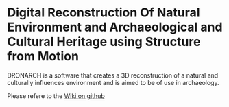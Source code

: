 # Digital Reconstruction Of Natural Environment and Archaeological and Cultural Heritage using Structure from Motion
DRONARCH is a software that creates a 3D reconstruction of a natural and culturally influences environment and is aimed to be of use in archaeology.

Please refere to the [Wiki on github](https://github.com/DRONARCHers/DRONARCH/wiki)




